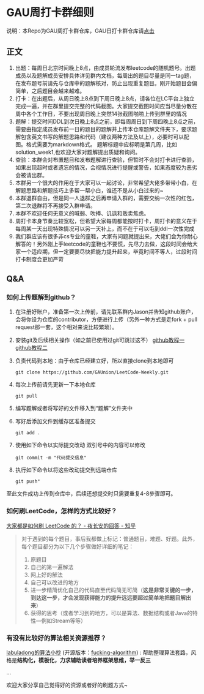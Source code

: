# GAU周打卡群细则

说明：本Repo为GAU周打卡群仓库，GAU日打卡群仓库请[点击](https://github.com/GAUnion/LeetCode-Daily)

## 正文

1. 出题：每周日北京时间晚上8点，由成员轮流发布leetcode的随机题号。出题成员以及题解成员安排具体详见群内文档，每周出的题目尽量是同一tag题，在发布题号前请先与仓库中的题解核对，防止出现重复题目。刚开始题目会偏简单，之后题目会越来越难。
2. 打卡：在出题后，从周日晚上8点到下周日晚上8点，请各位在LC平台上独立完成一遍，并在群里提交完整的代码截图。大家提交截图时间应当尽量分散在周中各个工作日，不要出现周日晚上突然14张截图啪啪上传到群里的情况
3. 题解：提交时间DDL到次日晚上8点之前，即每周周日到下周四晚上8点之前，需要由指定成员发布前一日的题目的题解并上传本仓库题解文件夹下，要求题解包含英文书写的解题思路和代码（建议两种方法及以上），必要时可以配图。格式需要为markdown格式。 题解标题中应标明是第几周，比如solution_week1,也欢迎大家对题解提出质疑和询问。
4. 查验：本群会对布置题目和发布题解进行查验，但暂时不会对打卡进行查验，如果出现超时或者遗忘的情况，会视情况进行提醒或警告，如果态度较为恶劣会被请出群。
5. 本群另一个很大的作用在于大家可以一起讨论，非常希望大佬多带带小白，在解题思路和解题技巧上多帮一帮小白，谁还不是从小白过来的~
6. 本群退群自由，但是同一人退群之后再申请入群的，需要交纳一次性的红包，第二次退群将不再接受入群申请。
7. 本群不欢迎任何无意义的喊弱、吹捧、讥讽和贩卖焦虑。
8. 周打卡本身节奏比较宽松，但希望大家每周都能按时打卡，周打卡的意义在于每周某一天出现特殊情况可以另一天补上，而不在于可以屯到ddl一次性完成
9. 我们群应该有很多非cs专业的童鞋，大家有问题就提出来，大佬们会为你耐心解答的！另外刚上手leetcode的童鞋也不要慌，先尽力去做，这段时间会给大家一个适应期，但一定要要尽快把能力提升起来，毕竟时间不等人，过段时间打卡制度会更加严苛

## Q&A

### 如何上传题解到github？

1. 在注册好账户，准备第一次上传前，请先联系群内Jason并告知github账户，会将你设为仓库的contributor，方便进行上传（另外一种方式是走fork + pull request那一套，这个相对来说比较繁琐）。

2. 安装git及后续相关操作（如之前已使用过git可跳过这不） [github教程一](<https://blog.csdn.net/qq_35246620/article/details/66973794>) [github教程二](<https://www.runoob.com/w3cnote/git-guide.html>)

3. 负责代码到本地：由于仓库已经建立好，所以直接clone到本地即可
       
   `git clone https://github.com/GAUnion/LeetCode-Weekly.git` 

4. 每次上传前请先更新一下本地仓库 

   `git pull` 

5. 编写题解或者将写好的文件移入到“题解”文件夹中

6. 写好后添加文件到缓存区准备提交

   `git add .`

7. 使用如下命令以实际提交改动 双引号中的内容可以修改

   `git commit -m "代码提交信息"`

8. 执行如下命令以将这些改动提交到远端仓库

   `git push"`

至此文件成功上传到仓库中，后续还想提交时只需要重复4-8步骤即可。

### 如何刷LeetCode，怎样的方式比较好？

[大家都是如何刷 LeetCode 的？ - 夜长安的回答 - 知乎](https://www.zhihu.com/question/280279208/answer/553161466)

> 对于遇到的每个题目，事后我都做上标记：普通题目，难题、好题。此外，每个题目都分为以下几个步骤做好详细的笔记：
>
> 1. 原题目
> 2. 自己的第一遍解法
> 3. 网上好的解法
> 4. 自己可以改进的地方
> 5. 进一步精简优化自己的代码直至代码简无可简（**这是非常关键的一步，到达这一步，才会发现获得能力的提升远远要超过简单地把题目解出来**）
> 6. 获得的思考（或者学习到的地方，可以是算法、数据结构或者Java的特性—例如Stream等等）

### 有没有比较好的算法相关资源推荐？

[labuladong的算法小抄](<https://labuladong.gitbook.io/algo/>) (开源版本：[fucking-algorithm](https://github.com/labuladong/fucking-algorithm)) : 帮助整理算法套路，风格是**结构化，模板化，力求辅助读者培养框架思维，举一反三**

...

欢迎大家分享自己觉得好的资源或者好的刷题方式~ 
